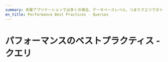 ```yaml
---
summary: 多層アプリケーションでは多くの場合、データベースレベル、つまりクエリでボトルネックが発生します。
en_title: Performance Best Practices - Queries
---
```


# パフォーマンスのベストプラクティス - クエリ
